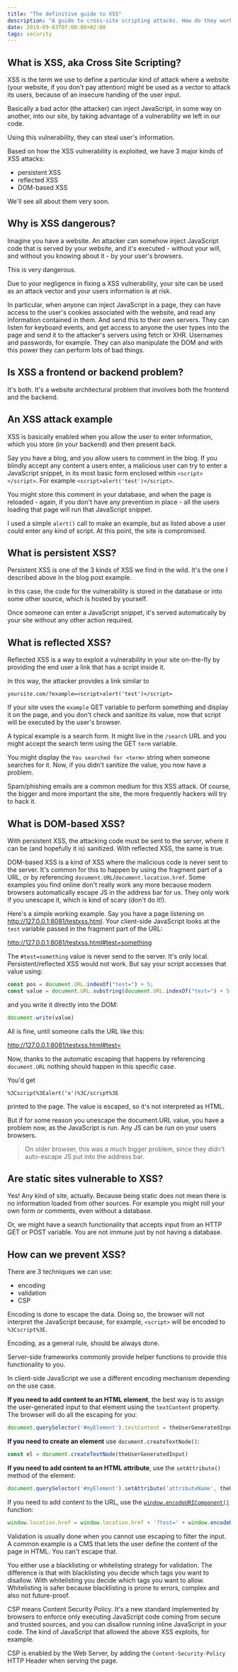 ```yaml
---
title: "The definitive guide to XSS"
description: "A guide to cross-site scripting attacks. How do they work? How can you prevent them?"
date: 2019-09-03T07:00:00+02:00
tags: security
---
```


## What is XSS, aka Cross Site Scripting?

XSS is the term we use to define a particular kind of attack where a website (your website, if you don't pay attention) might be used as a vector to attack its users, because of an insecure handing of the user input.

Basically a bad actor (the attacker) can inject JavaScript, in some way on another, into our site, by taking advantage of a vulnerability we left in our code.

Using this vulnerability, they can steal user's information.

Based on how the XSS vulnerability is exploited, we have 3 major kinds of XSS attacks:

- persistent XSS
- reflected XSS
- DOM-based XSS

We'll see all about them very soon.

## Why is XSS dangerous?

Imagine you have a website. An attacker can somehow inject JavaScript code that is served by your website, and it's executed - without your will, and without you knowing about it - by your user's browsers.

This is very dangerous.

Due to your negligence in fixing a XSS vulnerability, your site can be used as an attack vector and your users information is at risk.

In particular, when anyone can inject JavaScript in a page, they can have access to the user's cookies associated with the website, and read any information contained in them. And send this to their own servers. They can listen for keyboard events, and get access to anyone the user types into the page and send it to the attacker's servers using fetch or XHR. Usernames and passwords, for example. They can also manipulate the DOM and with this power they can perform lots of bad things.

## Is XSS a frontend or backend problem?

It's both. It's a website architectural problem that involves both the frontend and the backend.

## An XSS attack example

XSS is basically enabled when you allow the user to enter information, which you store (in your backend) and then present back.

Say you have a blog, and you allow users to comment in the blog. If you blindly accept any content a users enter, a malicious user can try to enter a JavaScript snippet, in its most basic form enclosed within `<script></script>`. For example `<script>alert('test')</script>`.

You might store this comment in your database, and when the page is reloaded - again, if you don't have any prevention in place - all the users loading that page will run that JavaScript snippet.

I used a simple `alert()` call to make an example, but as listed above a user could enter any kind of script. At this point, the site is compromised.

## What is persistent XSS?

Persistent XSS is one of the 3 kinds of XSS we find in the wild. It's the one I described above in the blog post example.

In this case, the code for the vulnerability is stored in the database or into some other source, which is hosted by yourself.

Once someone can enter a JavaScript snippet, it's served automatically by your site without any other action required.

## What is reflected XSS?

Reflected XSS is a way to exploit a vulnerability in your site on-the-fly by providing the end user a link that has a script inside it.

In this way, the attacker provides a link similar to

```
yoursite.com/?example=<script>alert('test')</script>
```

If your site uses the `example` GET variable to perform something and display it on the page, and you don't check and sanitize its value, now that script will be executed by the user's browser.

A typical example is a search form. It might live in the `/search` URL and you might accept the search term using the GET `term` variable.

You might display the `You searched for <term>` string when someone searches for it. Now, if you didn't sanitize the value, you now have a problem.

Spam/phishing emails are a common medium for this XSS attack. Of course, the bigger and more important the site, the more frequently hackers will try to hack it.

## What is DOM-based XSS?

With persistent XSS, the attacking code must be sent to the server, where it can be (and hopefully it is) sanitized. With reflected XSS, the same is true.

DOM-based XSS is a kind of XSS where the malicious code is never sent to the server. It's common for this to happen by using the fragment part of a URL, or by referencing `document.URL`/`document.location.href`. Some examples you find online don't really work any more because modern browsers automatically escape JS in the address bar for us. They only work if you unescape it, which is kind of scary (don't do it!).

Here's a simple working example. Say you have a page listening on http://127.0.0.1:8081/testxss.html. Your client-side JavaScript looks at the `test` variable passed in the fragment part of the URL:

http://127.0.0.1:8081/testxss.html#test=something

The `#test=something` value is never send to the server. It's only local. Persistent/reflected XSS would not work. But say your script accesses that value using:

```js
const pos = document.URL.indexOf("test=") + 5;
const value = document.URL.substring(document.URL.indexOf("test=") + 5, document.URL.length)
```

and you write it directly into the DOM:

```js
document.write(value)
```

All is fine, until someone calls the URL like this:

http://127.0.0.1:8081/testxss.html#test=<script>alert('x')</script>

Now, thanks to the automatic escaping that happens by referencing `document.URL` nothing should happen in this specific case.

You'd get

```
%3Cscript%3Ealert('x')%3C/script%3E
```

printed to the page. The value is escaped, so it's not interpreted as HTML.

But if for some reason you unescape the document.URL value, you have a problem now, as the JavaScript is run. Any JS can be run on your users browsers.

> On older browser, this was a much bigger problem, since they didn't auto-escape JS put into the address bar.

## Are static sites vulnerable to XSS?

Yes! Any kind of site, actually. Because being static does not mean there is no information loaded from other sources. For example you might roll your own form or comments, even without a database.

Or, we might have a search functionality that accepts input from an HTTP GET or POST variable. You are not immune just by not having a database.

## How can we prevent XSS?

There are 3 techniques we can use:

- encoding
- validation
- CSP

Encoding is done to escape the data. Doing so, the browser will not interpret the JavaScript because, for example, `<script>` will be encoded to `%3Cscript%3E`.

Encoding, as a general rule, should be always done.

Server-side frameworks commonly provide helper functions to provide this functionality to you.

In client-side JavaScript we use a different encoding mechanism depending on the use case.

**If you need to add content to an HTML element**, the best way is to assign the user-generated input to that element using the `textContent` property. The browser will do all the escaping for you:

```js
document.querySelector('#myElement').textContent = theUserGeneratedInput
```

**If you need to create an element** use `document.createTextNode()`:

```js
const el = document.createTextNode(theUserGeneratedInput)
```

**If you need to add content to an HTML attribute**, use the `setAttribute()` method of the element:

```js
document.querySelector('#myElement').setAttribute('attributeName', theUserGeneratedInput)
```

If you need to add content to the URL, use the [`window.encodeURIComponent()`](/how-to-encode-url/) function:

```js
window.location.href = window.location.href + '?test=' + window.encodeURIComponent(theUserGeneratedInput)
```

Validation is usually done when you cannot use escaping to filter the input. A common example is a CMS that lets the user define the content of the page in HTML. You can't escape that.

You either use a blacklisting or whitelisting strategy for validation. The difference is that with blacklisting you decide which tags you want to disallow. With whitelisting you decide which tags you want to allow. Whitelisting is safer because blacklisting is prone to errors, complex and also not future-proof.

CSP means Content Security Policy. It's a new standard implemented by browsers to enforce only executing JavaScript code coming from secure and trusted sources, and you can disallow running inline JavaScript in your code. The kind of JavaScript that allowed the above XSS exploits, for example.

CSP is enabled by the Web Server, by adding the `Content‑Security‑Policy` HTTP Header when serving the page.